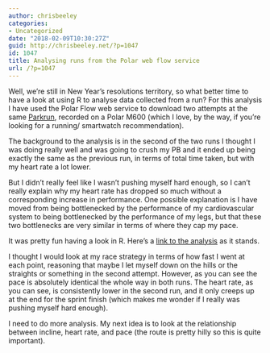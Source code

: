 ```yaml
---
author: chrisbeeley
categories:
- Uncategorized
date: "2018-02-09T10:30:27Z"
guid: http://chrisbeeley.net/?p=1047
id: 1047
title: Analysing runs from the Polar web flow service
url: /?p=1047
---
```


Well, we’re still in New Year’s resolutions territory, so what better time to have a look at using R to analyse data collected from a run? For this analysis I have used the Polar Flow web service to download two attempts at the same [Parkrun](http://www.parkrun.org.uk/forestrec/), recorded on a Polar M600 (which I love, by the way, if you’re looking for a running/ smartwatch recommendation).

The background to the analysis is in the second of the two runs I thought I was doing really well and was going to crush my PB and it ended up being exactly the same as the previous run, in terms of total time taken, but with my heart rate a lot lower.

But I didn’t really feel like I wasn’t pushing myself hard enough, so I can’t really explain why my heart rate has dropped so much without a corresponding increase in performance. One possible explanation is I have moved from being bottlenecked by the performance of my cardiovascular system to being bottlenecked by the performance of my legs, but that these two bottlenecks are very similar in terms of where they cap my pace.

It was pretty fun having a look in R. Here’s a [link to the analysis](http://rpubs.com/Chris_Beeley/analysis5K) as it stands.

I thought I would look at my race strategy in terms of how fast I went at each point, reasoning that maybe I let myself down on the hills or the straights or something in the second attempt. However, as you can see the pace is absolutely identical the whole way in both runs. The heart rate, as you can see, is consistently lower in the second run, and it only creeps up at the end for the sprint finish (which makes me wonder if I really was pushing myself hard enough).

I need to do more analysis. My next idea is to look at the relationship between incline, heart rate, and pace (the route is pretty hilly so this is quite important).